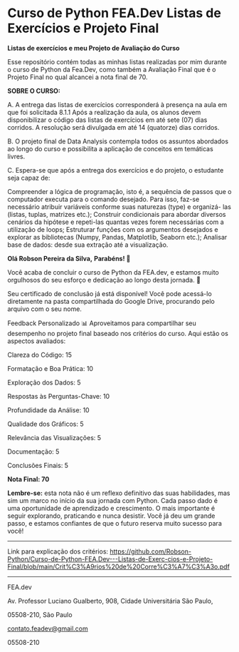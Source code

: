 # **Curso de Python FEA.Dev Listas de Exercícios e Projeto Final**
**Listas de exercícios e meu Projeto de Avaliação do Curso**

Esse repositório contém todas as minhas listas realizadas por mim durante o curso de Python da Fea.Dev, como também a Avaliação Final que é o Projeto Final no qual alcancei a nota final de 70.

**SOBRE O CURSO:**

A. A entrega das listas de exercícios corresponderá à presença na aula em que foi solicitada
8.1.1 Após a realização da aula, os alunos devem disponibilizar o código das listas de exercícios em até sete (07) dias corridos. A resolução será divulgada em até 14 (quatorze) dias corridos.

B. O projeto final de Data Analysis contempla todos os assuntos abordados ao longo do curso e possibilita a aplicação de conceitos em temáticas livres.

C. Espera-se que após a entrega dos exercícios e do projeto, o estudante seja capaz de:

Compreender a lógica de programação, isto é, a sequência de passos que o computador executa para o comando desejado. Para isso, faz-se necessário atribuir variáveis conforme suas naturezas (type) e organizá- las (listas, tuplas, matrizes etc.);
Construir condicionais para abordar diversos cenários da hipótese e repeti-las quantas vezes forem necessárias com a utilização de loops; Estruturar funções com os argumentos desejados e explorar as bibliotecas (Numpy, Pandas, Matplotlib, Seaborn etc.);
Analisar base de dados: desde sua extração até a visualização.

**Olá Robson Pereira da Silva,**
**Parabéns! 🎉** 

Você acaba de concluir o curso de Python da FEA.dev, e estamos muito orgulhosos do seu esforço e dedicação ao longo desta jornada. 🚀

Seu certificado de conclusão já está disponível! Você pode acessá-lo diretamente na pasta compartilhada do Google Drive, procurando pelo arquivo com o seu nome. 

Feedback Personalizado 📊
Aproveitamos para compartilhar seu desempenho no projeto final baseado nos critérios do curso. Aqui estão os aspectos avaliados:

Clareza do Código: 15

Formatação e Boa Prática: 10

Exploração dos Dados: 5

Respostas às Perguntas-Chave: 10

Profundidade da Análise: 10

Qualidade dos Gráficos: 5

Relevância das Visualizações: 5

Documentação: 5

Conclusões Finais: 5
 
**Nota Final: 70**

**Lembre-se:** esta nota não é um reflexo definitivo das suas habilidades, mas sim um marco no início da sua jornada com Python. Cada passo dado é uma oportunidade de aprendizado e crescimento. O mais importante é seguir explorando, praticando e nunca desistir. Você já deu um grande passo, e estamos confiantes de que o futuro reserva muito sucesso para você!

 ---

Link para explicação dos critérios: https://github.com/Robson-Python/Curso-de-Python-FEA.Dev---Listas-de-Exerc-cios-e-Projeto-Final/blob/main/Crit%C3%A9rios%20de%20Corre%C3%A7%C3%A3o.pdf

---

FEA.dev

Av. Professor Luciano Gualberto, 908, Cidade Universitária São Paulo,

05508-210, São Paulo

contato.feadev@gmail.com

05508-210

